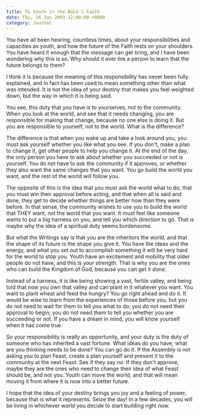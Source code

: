 ```yaml
---
title: To Youth in the Bahá'í Faith
date: Thu, 26 Jun 2003 12:00:00 +0000
category: Journal
---
```


You have all been hearing, countless times, about your responsibilities
and capacities as youth, and how the future of the Faith rests on your
shoulders.  You have heard it enough that the message can get tiring,
and I have been wondering why this is so.  Why should it ever tire a
person to learn that the future belongs to them?

I think it is because the meaning of this responsibility has never been
fully explained, and in fact has been used to mean something other than
what was intended.  It is not the idea of your destiny that makes you
feel weighted down, but the way in which it is being said.

You see, this duty that you have is to yourselves, not to the community.
When you look at the world, and see that it needs changing, you are
responsible for making that change, because no one else is doing it.
But you are responsible to yourself, not to the world.  What is the
difference?

The difference is that when you wake up and take a look around you, you
must ask yourself whether you like what you see.  If you don't, make a
plan to change it, get other people to help you change it.  At the end
of the day, the only person you have to ask about whether you succeeded
or not is yourself.  You do not have to ask the community if it
approves, or whether they also want the same changes that you want.  You
go build the world you want, and the rest of the world will follow you.

The opposite of this is the idea that you must ask the world what to do,
that you must win their approval before acting, and that when all is
said and done, they get to decide whether things are better now than
they were before.  In that sense, the community wishes to use you to
build the world that THEY want, not the world that you want.  It must
feel like someone wants to put a big harness on you, and tell you which
direction to go.  That is maybe why the idea of a spiritual duty seems
burdensome.

But what the Writings say is that you are the inheritors the world, and
that the shape of its future is the shape you give it.  You have the
ideas and the energy, and what you set out to accomplish something it
will be very hard for the world to stop you.  Youth have an excitement
and mobility that older people do not have, and this is your strength.
That is why you are the ones who can build the Kingdom of God, because
you can get it done.

Instead of a harness, it is like being showing a vast, fertile valley,
and being told that now you own that valley and can plant in it whatever
you want.  You want to plant wheat and feed the hungry?  You go right
ahead and do it.  It would be wise to learn from the experiences of
those before you, but you do not need to wait for them to tell you what
to do; you do not need their approval to begin; you do not need them to
tell you whether you are succeeding or not.  If you have a dream in
mind, you will know yourself when it has come true.

So your responsibility is really an opportunity, and your duty is the
duty of someone who has inherited a vast fortune.  What ideas do you
have, what are you thinking needs to be done?  You can go do it.  If the
Assembly is not asking you to plan Feast, create a plan yourself and
present it to the community at the next Feast.  See if they say no.  If
they don't approve, maybe they are the ones who need to change their
idea of what Feast should be, and not you.  Youth can move the world,
and that will mean moving it from where it is now into a better future.

I hope that the idea of your destiny brings you joy and a feeling of
power, because that is what it represents.  Seize the day!  In a few
decades, you will be living in whichever world you decide to start
building right now.


